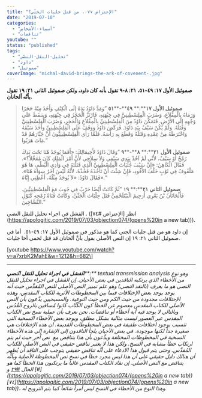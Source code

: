 ```yaml
---
title: "الإعتراض ٠٧٧، من قتل جليات الجتّي؟"
date: "2019-07-10"
categories: 
  - "أسماء-الأشخاص"
  - "تناقضات"
youtube: ""
status: "published"
tags: 
  - "تحليل-النقل-النصّي"
  - "داود"
  - "صموئيل"
coverImage: "michal-david-brings-the-ark-of-covenent-.jpg"
---
```


**صموئيل الأول ١٧: ٤٩\-٥١، ٢١: ٨\-٩ تقول بأنه كان داود، ولكن صموئيل الثاني ٢١: ١٩ تقول بأنَّه ألحانان.**

> **صموئيل** **الأول** **١٧****:** **٤٩****\-****٥١** ”وَمَدَّ دَاوُدُ يَدَهُ إِلَى الْكِنْفِ وَأَخَذَ مِنْهُ حَجَرًا وَرَمَاهُ بِالْمِقْلاَعِ، وَضَرَبَ الْفِلِسْطِينِيَّ فِي جِبْهَتِهِ، فَارْتَزَّ الْحَجَرُ فِي جِبْهَتِهِ، وَسَقَطَ عَلَى وَجْهِهِ إِلَى الأَرْضِ. فَتَمَكَّنَ دَاوُدُ مِنَ الْفِلِسْطِينِيِّ بِالْمِقْلاَعِ وَالْحَجَرِ، وَضَرَبَ الْفِلِسْطِينِيَّ وَقَتَلَهُ. وَلَمْ يَكُنْ سَيْفٌ بِيَدِ دَاوُدَ. فَرَكَضَ دَاوُدُ وَوَقَفَ عَلَى الْفِلِسْطِينِيِّ وَأَخَذَ سَيْفَهُ وَاخْتَرَطَهُ مِنْ غِمْدِهِ وَقَتَلَهُ وَقَطَعَ بِهِ رَأْسَهُ. فَلَمَّا رَأَى الْفِلِسْطِينِيُّونَ أَنَّ جَبَّارَهُمْ قَدْ مَاتَ هَرَبُوا.“
> 
> **صموئيل** **الأول** **٢١****:** **٨****\-****٩** ”وَقَالَ دَاوُدُ لأَخِيمَالِكَ: «أَفَمَا يُوجَدُ هُنَا تَحْتَ يَدِكَ رُمْحٌ أَوْ سَيْفٌ، لأَنِّي لَمْ آخُذْ بِيَدِي سَيْفِي وَلاَ سِلاَحِي لأَنَّ أَمْرَ الْمَلِكِ كَانَ مُعَجِّلاً؟». فَقَالَ الْكَاهِنُ: «إِنَّ سَيْفَ جُلْيَاتَ الْفِلِسْطِينِيِّ الَّذِي قَتَلْتَهُ فِي وَادِي الْبُطْمِ، هَا هُوَ مَلْفُوفٌ فِي ثَوْبٍ خَلْفَ الأَفُودِ، فَإِنْ شِئْتَ أَنْ تَأْخُذَهُ فَخُذْهُ، لأَنَّهُ لَيْسَ آخَرُ سِوَاهُ هُنَا». فَقَالَ دَاوُدُ: «لاَ يُوجَدُ مِثْلُهُ، أَعْطِنِي إِيَّاهُ».“
> 
> **صموئيل** **الثاني** **٢١****:** ١**٩** ”ثُمَّ كَانَتْ أَيْضًا حَرْبٌ فِي جُوبَ مَعَ الْفِلِسْطِينِيِّينَ. فَأَلْحَانَانُ بْنُ يَعْرِي أُرَجِيمَ الْبَيْتَلَحْمِيُّ قَتَلَ جِلْيَاتَ الْجَتِّيَّ، وَكَانَتْ قَنَاةُ رُمْحِهِ كَنَوْلِ النَّسَّاجِينَ.“

الفشل في اجراء تحليل للنقل النصي . (انظر [الإعتراض #٧٤](https://apologitic.com/2019/07/03/objection074/(opens%20in a new tab))).

إن داود هو من قتل جليات الجتي كما هو مذكور في صموئيل الأول ١٧: ٤٩\-٥١.  أما في صموئيل الثاني ٢١: ١٩ إن النص الأصلي بقول بأنَّ ألحانان قد قتل لحمي أخا جليات.

\[youtube https://www.youtube.com/watch?v=a7xrbK2MahE&w=1212&h=682\]

* * *

_**الفشل** **في** **اجراء** **تحليل** **للنقل** **النصي****:** textual transmission analysis وهو نوع من الأخطاء الذي يرتكبه الناقدين في بعض الأحيان. إن الفشل في اجراء تحليل للنقل النصي هو ما يعرف (بالنقد النصي) وهو علم تمييز النص الأصلي للنص المُقدَّس حيث أنه يوجد يوجد بعض الإختلافات فيما بين المخطوطات الأثرية للكتاب المقدس، وهذه الإحتلافات محدودة من حيث الكم ومن حيث النوعية. والمسيحيين يدَّعون بأن النص الأصلي للكتاب المقدس معصوم عن الخطأ كون الكُتَّاب كانوا مُساقين بالروح القُدُس وبالتالي لا يوجد فيه أية أخطاء أو تناقضات. نحن نعرف بأن عملية نسخ نص الكتاب المقدس عبر العصور ليست مثالية بشكل مطلق، ويوجد بعض الأخطاء النسخية التي تتسبب بوجود اختلافات طفيفة في بعض المخطوطات القديمة. ان هذه الإختلافات هي صغيرة جداً لكنها موجودة. في بعض الأحيان يلجأ الناقدون إلى الإشارة إلى هذه الأخطاء النسخية في المخطوطات المختلفة ويدَّعون بأن هذا يتناقض مع  نص آخر حيث لم يتم ارتكاب خطأ مشابه في النسخ. ولكن هذا لا يعتبر تناقض حقيقي في النص الأصلي للكتاب المُقدَّس. وحتى يتم قبول هذا الادعاء على أنَّه تناقض حقيقي يتوجب على الناقد أن يُظهِر أن هنالك دليل حقيقي على أن هذا ليس مجرد خطأ في نسخ نص المخطوطة الأصلية وبأنَّه يتناقض مع النص الأصلي. إن نقاد الكتاب المقدس غالباً ما يرتكبون هذا الخطأ كما هو الحال [#٢٩](http://apologitic.com/2019/03/20/objection029/) و [#](https://apologitic.com/2019/07/03/objection074/(opens%20in a new tab))[٧٤](https://apologitic.com/2019/07/03/objection074/(opens%20in a new tab))، وهذا النوع من الأخطاء في النسخ ليس أمراً شائعاً كما يتم الترويج له._
